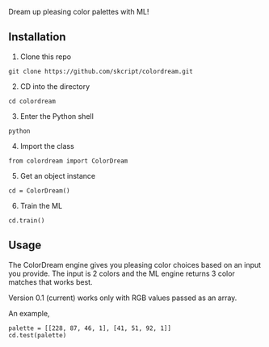 Dream up pleasing color palettes with ML!

## Installation

1. Clone this repo
```
git clone https://github.com/skcript/colordream.git
```

2. CD into the directory
```
cd colordream
```

3. Enter the Python shell
```
python
```

4. Import the class
```
from colordream import ColorDream
```

5. Get an object instance
```
cd = ColorDream()
```

6. Train the ML
```
cd.train()
```

## Usage
The ColorDream engine gives you pleasing color choices based on an input you provide. The input is 2 colors and the ML engine returns 3 color matches that works best.

Version 0.1 (current) works only with RGB values passed as an array.

An example,

```
palette = [[228, 87, 46, 1], [41, 51, 92, 1]]
cd.test(palette)
```
